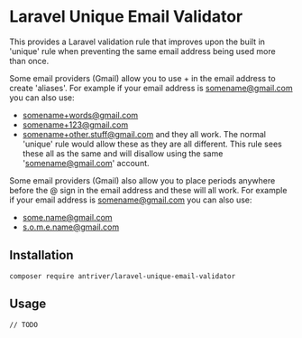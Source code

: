 # Laravel Unique Email Validator

This provides a Laravel validation rule that improves upon the built in 'unique' rule when preventing the same email
address being used more than once.

Some email providers (Gmail) allow you to use + in the email address to create 'aliases'. For example if your email
address is somename@gmail.com you can also use:
* somename+words@gmail.com
* somename+123@gmail.com
* somename+other.stuff@gmail.com
and they all work. The normal 'unique' rule would allow these as they are all different. This rule sees these all as
the same and will disallow using the same 'somename@gmail.com' account.

Some email providers (Gmail) also allow you to place periods anywhere before the @ sign in the email address and these
will all work. For example if your email address is somename@gmail.com you can also use:
* some.name@gmail.com
* s.o.m.e.name@gmail.com

## Installation

    composer require antriver/laravel-unique-email-validator

## Usage

    // TODO

